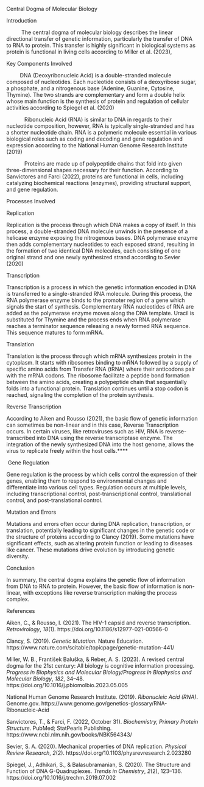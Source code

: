 Central Dogma of Molecular Biology

Introduction

          The central dogma of molecular biology describes the linear directional transfer of genetic information, particularly the transfer of DNA to RNA to protein. This transfer is highly significant in biological systems as protein is functional in living cells according to Miller et al. (2023),

Key Components Involved

         DNA (Deoxyribonucleic Acid) is a double-stranded molecule composed of nucleotides. Each nucleotide consists of a deoxyribose sugar, a phosphate, and a nitrogenous base (Adenine, Guanine, Cytosine, Thymine). The two strands are complementary and form a double helix whose main function is the synthesis of protein and regulation of cellular activities according to Spiegel et al. (2020)

            Ribonucleic Acid (RNA) is similar to DNA in regards to their nucleotide composition, however, RNA is typically single-stranded and has a shorter nucleotide chain. RNA is a polymeric molecule essential in various biological roles such as coding and decoding and gene regulation and expression according to the National Human Genome Research Institute (2019)

            Proteins are made up of polypeptide chains that fold into given three-dimensional shapes necessary for their function. According to Sanvictores and Farci (2022), proteins are functional in cells, including catalyzing biochemical reactions (enzymes), providing structural support, and gene regulation.

Processes Involved

Replication

Replication is the process through which DNA makes a copy of itself. In this process, a double-stranded DNA molecule unwinds in the presence of a helicase enzyme exposing the nitrogenous bases. DNA polymerase enzyme then adds complementary nucleotides to each exposed strand, resulting in the formation of two identical DNA molecules, each consisting of one original strand and one newly synthesized strand according to Sevier (2020)

Transcription

Transcription is a process in which the genetic information encoded in DNA is transferred to a single-stranded RNA molecule. During this process, the RNA polymerase enzyme binds to the promoter region of a gene which signals the start of synthesis. Complementary RNA nucleotides of RNA are added as the polymerase enzyme moves along the DNA template. Uracil is substituted for Thymine and the process ends when RNA polymerase reaches a terminator sequence releasing a newly formed RNA sequence. This sequence matures to form mRNA.

Translation

Translation is the process through which mRNA synthesizes protein in the cytoplasm. It starts with ribosomes binding to mRNA followed by a supply of specific amino acids from Transfer RNA (tRNA) where their anticodons pair with the mRNA codons. The ribosome facilitate a peptide bond formation between the amino acids, creating a polypeptide chain that sequentially folds into a functional protein. Translation continues until a stop codon is reached, signaling the completion of the protein synthesis.

Reverse Transcription

According to Aiken and Rousso (2021), the basic flow of genetic information can sometimes be non-linear and in this case, Reverse Transcription occurs. In certain viruses, like retroviruses such as HIV, RNA is reverse-transcribed into DNA using the reverse transcriptase enzyme. The integration of the newly synthesized DNA into the host genome, allows the virus to replicate freely within the host cells.****

 Gene Regulation

Gene regulation is the process by which cells control the expression of their genes, enabling them to respond to environmental changes and differentiate into various cell types. Regulation occurs at multiple levels, including transcriptional control, post-transcriptional control, translational control, and post-translational control.

Mutation and Errors

Mutations and errors often occur during DNA replication, transcription, or translation, potentially leading to significant changes in the genetic code or the structure of proteins according to Clancy (2019). Some mutations have significant effects, such as altering protein function or leading to diseases like cancer. These mutations drive evolution by introducing genetic diversity.


Conclusion

In summary, the central dogma explains the genetic flow of information from DNA to RNA to protein. However, the basic flow of information is non-linear, with exceptions like reverse transcription making the process complex.


References

Aiken, C., & Rousso, I. (2021). The HIV-1 capsid and reverse transcription. _Retrovirology_, _18_(1). https\://doi.org/10.1186/s12977-021-00566-0

Clancy, S. (2019). _Genetic Mutation_. Nature Education. https\://www\.nature.com/scitable/topicpage/genetic-mutation-441/

Miller, W. B., František Baluška, & Reber, A. S. (2023). A revised central dogma for the 21st century: All biology is cognitive information processing. _Progress in Biophysics and Molecular Biology/Progress in Biophysics and Molecular Biology_, _182_, 34–48. https\://doi.org/10.1016/j.pbiomolbio.2023.05.005

National Human Genome Research Institute. (2019). _Ribonucleic Acid (RNA)_. Genome.gov. https\://www\.genome.gov/genetics-glossary/RNA-Ribonucleic-Acid

Sanvictores, T., & Farci, F. (2022, October 31). _Biochemistry, Primary Protein Structure_. PubMed; StatPearls Publishing. https\://www\.ncbi.nlm.nih.gov/books/NBK564343/

Sevier, S. A. (2020). Mechanical properties of DNA replication. _Physical Review Research_, _2_(2). https\://doi.org/10.1103/physrevresearch.2.023280

Spiegel, J., Adhikari, S., & Balasubramanian, S. (2020). The Structure and Function of DNA G-Quadruplexes. _Trends in Chemistry_, _2_(2), 123–136. https\://doi.org/10.1016/j.trechm.2019.07.002

